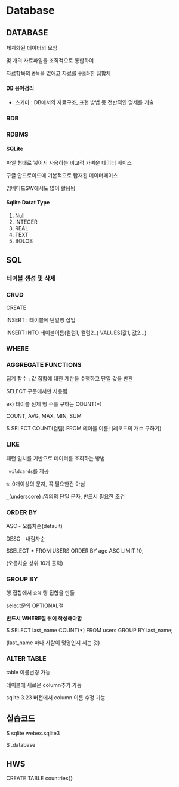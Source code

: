 # Database



## DATABASE

체계화된 데이터의 모임

몇 개의 자료파일을 조직적으로 통합하여 

자료항목의 `중복`을 없애고 자료를 `구조화`한 집합체 

#### DB 용어정리 

- 스키마 : DB에서의 자료구조, 표현 방법 등 전반적인 명세를 기술

### RDB

### RDBMS

#### SQLite

파일 형태로 넣어서 사용하는 비교적 가벼운 데이터 베이스 

구글 안드로이드에 기본적으로 탑재된 데이터페이스

임베디드SW에서도 많이 활용됨

#### Sqlite Datat Type

1. Null
2. INTEGER
3. REAL
4. TEXT
5. BOLOB

## SQL
### 테이블 생성 및 삭제
### CRUD

CREATE

INSERT : 테이블에 단일행 삽입 

INSERT INTO 테이블이름(컬럼1, 컬럼2..) VALUES(값1, 값2...)

### WHERE
### AGGREGATE FUNCTIONS

집계 함수 : 값 집합에 대한 계산을 수행하고 단일 값을 반환

SELECT 구문에서만 사용됨 

ex) 테이블 전체 행 수를 구하는 COUNT(*)

COUNT, AVG, MAX, MIN, SUM

$ SELECT COUNT(컬럼) FROM 테이블 이름; (레코드의 개수 구하기)

### LIKE

패턴 일치를 기반으로 데이터를 조회하는 방법

` wildcards`를 제공 

`%`: 0개이상의 문자, 꼭 필요한건 아님

`_`(underscore) :임의의 단일 문자, 반드시 필요한 조건

### ORDER BY 

ASC - 오름차순(default)

DESC - 내림차순

$SELECT * FROM USERS ORDER BY age ASC LIMIT 10;

(오름차순 상위 10개 출력)

### GROUP BY

행 집합에서 `요약` 행 집합을 만듦

select문의 OPTIONAL절

**반드시 WHERE절 뒤에 작성해야함**

$ SELECT last_name COUNT(*) FROM users GROUP BY last_name;

(last_name 마다 사람이 몇명인지 세는 것)

### ALTER TABLE

table 이름변경 가능

테이블에 새로운 column추가 가능

sqlite 3.23 버전에서 column 이름 수정 가능











## 실습코드

$ sqlite webex.sqlite3

$ .database



## HWS

CREATE TABLE countries{}